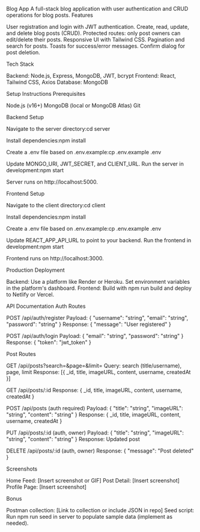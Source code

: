 Blog App
A full-stack blog application with user authentication and CRUD operations for blog posts.
Features

User registration and login with JWT authentication.
Create, read, update, and delete blog posts (CRUD).
Protected routes: only post owners can edit/delete their posts.
Responsive UI with Tailwind CSS.
Pagination and search for posts.
Toasts for success/error messages.
Confirm dialog for post deletion.

Tech Stack

Backend: Node.js, Express, MongoDB, JWT, bcrypt
Frontend: React, Tailwind CSS, Axios
Database: MongoDB

Setup Instructions
Prerequisites

Node.js (v16+)
MongoDB (local or MongoDB Atlas)
Git

Backend Setup

Navigate to the server directory:cd server


Install dependencies:npm install


Create a .env file based on .env.example:cp .env.example .env

Update MONGO_URI, JWT_SECRET, and CLIENT_URL.
Run the server in development:npm start

Server runs on http://localhost:5000.

Frontend Setup

Navigate to the client directory:cd client


Install dependencies:npm install


Create a .env file based on .env.example:cp .env.example .env

Update REACT_APP_API_URL to point to your backend.
Run the frontend in development:npm start

Frontend runs on http://localhost:3000.

Production Deployment

Backend: Use a platform like Render or Heroku. Set environment variables in the platform's dashboard.
Frontend: Build with npm run build and deploy to Netlify or Vercel.

API Documentation
Auth Routes

POST /api/auth/register
Payload: { "username": "string", "email": "string", "password": "string" }
Response: { "message": "User registered" }


POST /api/auth/login
Payload: { "email": "string", "password": "string" }
Response: { "token": "jwt_token" }



Post Routes

GET /api/posts?search=&page=&limit=
Query: search (title/username), page, limit
Response: [{ _id, title, imageURL, content, username, createdAt }]


GET /api/posts/:id
Response: { _id, title, imageURL, content, username, createdAt }


POST /api/posts (auth required)
Payload: { "title": "string", "imageURL": "string", "content": "string" }
Response: { _id, title, imageURL, content, username, createdAt }


PUT /api/posts/:id (auth, owner)
Payload: { "title": "string", "imageURL": "string", "content": "string" }
Response: Updated post


DELETE /api/posts/:id (auth, owner)
Response: { "message": "Post deleted" }



Screenshots

Home Feed: [Insert screenshot or GIF]
Post Detail: [Insert screenshot]
Profile Page: [Insert screenshot]

Bonus

Postman collection: [Link to collection or include JSON in repo]
Seed script: Run npm run seed in server to populate sample data (implement as needed).
